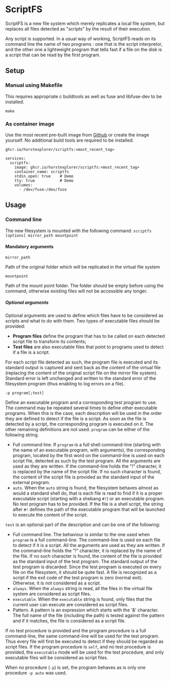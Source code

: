 # ScriptFS

ScriptFS is a new file system which merely replicates a local file system, but replaces all files detected as "scripts" by the result of their execution.

Any script is supported. In a usual way of working, ScriptFS reads on its command line the name of two programs : one that is the script interpretor, and the other one a lightweight program that tells fast if a file on the disk is a script that can be read by the first program.

## Setup
### Manual using Makefile

This requires appropriate c buildtools as well as fuse and libfuse-dev to be installed.  

`make`

### As container image

Use the most recent pre-built image from [Github](https://github.com/Horstexplorer/scriptfs/pkgs/container/scriptfs) or create the image yourself. No additional build tools are required to be installed.

`ghcr.io/horstexplorer/scriptfs:<most_recent_tag>`

```
services:
  scriptfs:
    image: ghcr.io/horstexplorer/scriptfs:<most_recent_tag>
    container_name: scriptfs
    stdin_open: true    # Demo
    tty: true           # Demo
    volumes:
      - /dev/fuse:/dev/fuse
```



## Usage
### Command line

The new filesystem is mounted with the following command: `scriptfs [options] mirror_path mountpoint`

#### Mandatory arguments

`mirror_path`

Path of the original folder which will be replicated in the virtual file system

`mountpoint`

Path of the mount point folder. The folder should be empty before using the command, otherwise existing files will not be accessible any longer.

##### Optional arguments

Optional arguments are used to define which files have to be considered as scripts and what to do with them. Two types of executable files should be provided:

*   **Program files** define the program that has to be called on each detected script file to transform its contents;
*   **Test files** are also executable files that point to programs used to detect if a file is a script.

For each script file detected as such, the program file is executed and its standard output is captured and sent back as the content of the virtual file (replacing the content of the original script file on the mirror file system). Standard error is left unchanged and written to the standard error of the filesystem program (thus enabling to log errors on a file).

`-p program[;test]`

Define an executable program and a corresponding test program to use. The command may be repeated several times to define other executable programs. When this is the case, each description will be used in the order they are defined to detect if the file is a script. As soon as the file is detected by a script, the corresponding program is executed on it. The other remaining definitions are not used. `program` can be either of the following string.

*   Full command line. If `program` is a full shell command-line (starting with the name of an executable program, with arguments), the corresponding program, located by the first word on the command-line is used on each script file, detected as such by the test program. All the arguments are used as they are written. If the command-line holds the "!" character, it is replaced by the name of the script file. If no such character is found, the content of the script file is provided as the standard input of the external program.
*   `auto`. When the `auto` string is found, the filesystem behaves almost as would a standard shell do, that is each file is read to find if it is a proper executable script (starting with a shebang `#!`) or an executable program. No test program has to be provided. If the file is a shell script, the string after `#!` defines the path of the executable program that will be launched to execute the content of the script.

`test` is an optional part of the description and can be one of the following:

*   Full command line. The behaviour is similar to the one used when `program` is a full command-line. The command-line is used on each file to detect if it is a script. All the arguments are used as they are written. If the command-line holds the "!" character, it is replaced by the name of the file. If no such character is found, the content of the file is provided as the standard input of the test program. The standard output of the test program is discarded. Since the test program is executed on every file on the filesystem, it should be quite fast. A file is recognized as a script if the exit code of the test program is zero (normal exit). Otherwise, it is not considered as a script.
*   `always`. When the `always` string is read, all the files in the virtual file system are considered as script files.
*   `executable`. When the `executable` string is found, only files that the current user can execute are considered as script files.
*   Pattern. A pattern is an expression which starts with the '&' character. The full name of the file (including the path) is tested against the pattern and if it matches, the file is considered as a script file.

If no test procedure is provided and the program procedure is a full command-line, the same command-line will be used for the test program. Thus every file will first be executed to detect if they should be regarded as script files. If the program procedure is `self`, and no test procedure is provided, the `executable` mode will be used for the test procedure, and only executable files will be considered as script files.

When no procedure (`-p`) is set, the program behaves as is only one procedure `-p auto` was used.
